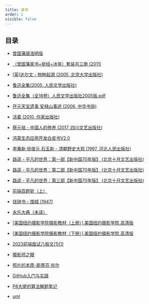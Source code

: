 ```yaml
---
title: 读书
order: 1
visible: false
---
```


## 目录
- <a target="_blank" href="/book/曾国藩唐浩明版.pdf">曾国藩唐浩明版</a>

- <a target="_blank" href="/book/（清）曾国藩 - 曾国藩智慧精髓大合集（曾国藩家书+挺经+冰鉴）套装共三册 (2011) - libgen.li.pdf">（曾国藩家书+挺经+冰鉴）套装共三册 (2011)</a>

- <a target="_blank" href="/book/[科学素养文库·科学元典丛书] [英]达尔文 - 物种起源 (2005, 北京大学出版社) - libgen.li.pdf">[英]达尔文 - 物种起源 (2005, 北京大学出版社)</a>

- <a target="_blank" href="/book/[鲁迅全集] 鲁迅 - 鲁迅全集（第01卷：坟、热风、呐喊） 1 (2005, 人民文学出版社) - libgen.li.pdf"> 鲁迅全集(2005, 人民文学出版社)</a>

- <a target="_blank" href="/book/鲁迅全集（全18卷）人民文学出版社2005版.pdf">鲁迅全集（全18卷）人民文学出版社2005版.pdf</a>

- <a target="_blank" href="/book/[唐宋史料笔记丛刊] 王仁裕_ 姚汝能_ 曾贻芬点校 - 开元天宝遗事 安禄山事迹 (2006, 中华书局) - libgen.li.pdf">开元天宝遗事 安禄山事迹 (2006, 中华书局)</a>

- <a target="_blank" href="/book/[余华作品（2008版）] - 活着 (2010, 作家出版社) - libgen.li.pdf">活着 (2010, 作家出版社)</a>

- <a target="_blank" href="/book/蔡元培 - 中国人的修养 (2017, 四川文艺出版社) - libgen.li.pdf">蔡元培 - 中国人的修养 (2017, 四川文艺出版社)</a>

- <a target="_blank" href="/book/鸿蒙生态应用开发白皮书V2.0.pdf">鸿蒙生态应用开发白皮书V2.0</a>

- <a target="_blank" href="/book/李秉新,徐俊元,石玉新 - 清朝野史大观 (1997, 河北人民出版社) - libgen.li.pdf">李秉新,徐俊元,石玉新 - 清朝野史大观 (1997, 河北人民出版社)</a>

- <a target="_blank" href="/book/路遥 - 平凡的世界：第一部【新中国70年版】 (北京十月文艺出版社) - libgen.li.pdf">路遥 - 平凡的世界：第一部【新中国70年版】 (北京十月文艺出版社)</a>

- <a target="_blank" href="/book/路遥 - 平凡的世界：第二部【新中国70年版】 (北京十月文艺出版社) - libgen.li.pdf">路遥 - 平凡的世界：第二部【新中国70年版】 (北京十月文艺出版社)</a>

- <a target="_blank" href="/book/路遥 - 平凡的世界：第三部【新中国70年版】 (北京十月文艺出版社) - libgen.li.pdf">路遥 - 平凡的世界：第三部【新中国70年版】 (北京十月文艺出版社)</a>

- <a target="_blank" href="/book/前端百题斩（上）.pdf">前端百题斩（上）</a>

- <a target="_blank" href="/book/钱钟书 - 围城 (1947) - libgen.li.pdf">钱钟书 - 围城 (1947)</a>

- <a target="_blank" href="http://read.yongledadian.com.cn/">永乐大典（未读）</a>

- <a target="_blank" href="/book/[美国纽约摄影学院摄影教材（上册）].美国纽约摄影学院.高清版.pdf"> [美国纽约摄影学院摄影教材（上册）].美国纽约摄影学院.高清版</a>

- <a target="_blank" href="/book/[美国纽约摄影学院摄影教材（下册）].美国纽约摄影学院.高清版.pdf"> [美国纽约摄影学院摄影教材（下册）].美国纽约摄影学院.高清版</a>

- <a target="_blank" href="/book/2023前端面试八股文(1)(1).pdf">2023前端面试八股文(1)(1)</a>

- <a target="_blank" href="/book/摄影师之眼.pdf">摄影师之眼</a>

- <a target="_blank" href="/book/照片的本质-斯蒂芬·肖尔.pdf">照片的本质-斯蒂芬·肖尔</a>

- <a target="_blank" href="/book/GitHub入门与实践.pdf">GitHub入门与实践</a>

- <a target="_blank" href="/book/P8大佬的算法解题笔记(14).pdf">P8大佬的算法解题笔记</a>

- <a target="_blank" href="/book/uml.pdf">uml</a>
